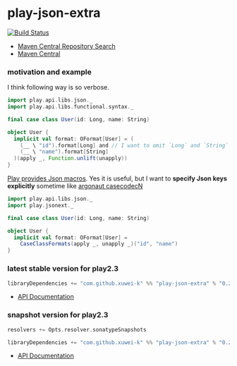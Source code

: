 # play-json-extra

[![Build Status](https://secure.travis-ci.org/xuwei-k/play-json-extra.png)](http://travis-ci.org/xuwei-k/play-json-extra)


- [Maven Central Repository Search](http://search.maven.org/#search%7Cga%7C1%7Cg%3A%22com.github.xuwei-k%22%20AND%20a%3A%22play-json-extra_2.11%22)
- [Maven Central](http://repo1.maven.org/maven2/com/github/xuwei-k/play-json-extra_2.11/)

### motivation and example

I think following way is so verbose.

```scala
import play.api.libs.json._
import play.api.libs.functional.syntax._

final case class User(id: Long, name: String)

object User {
  implicit val format: OFormat[User] = (
    (__ \ "id").format[Long] and // I want to omit `Long` and `String`
    (__ \ "name").format[String]
  )(apply _, Function.unlift(unapply))
}
```

[Play provides Json macros](https://www.playframework.com/documentation/2.3.x/ScalaJsonInception). Yes it is useful, but I want to **specify Json keys explicitly** sometime like [argonaut casecodecN](https://github.com/argonaut-io/argonaut/blob/v6.1-M4/src/test/scala/argonaut/example/JsonExample.scala#L27)

```scala
import play.api.libs.json._
import play.jsonext._

final case class User(id: Long, name: String)

object User {
  implicit val format: OFormat[User] =
    CaseClassFormats(apply _, unapply _)("id", "name")
}
```

### latest stable version for play2.3

```scala
libraryDependencies += "com.github.xuwei-k" %% "play-json-extra" % "0.2.3"
```

- [API Documentation](https://oss.sonatype.org/service/local/repositories/releases/archive/com/github/xuwei-k/play-json-extra_2.10/0.2.3/play-json-extra_2.10-0.2.3-javadoc.jar/!/index.html)

### snapshot version for play2.3

```scala
resolvers += Opts.resolver.sonatypeSnapshots

libraryDependencies += "com.github.xuwei-k" %% "play-json-extra" % "0.2.4-SNAPSHOT"
```

- [API Documentation](https://oss.sonatype.org/service/local/repositories/snapshots/archive/com/github/xuwei-k/play-json-extra_2.10/0.2.4-SNAPSHOT/play-json-extra_2.10-0.2.4-SNAPSHOT-javadoc.jar/!/index.html)


